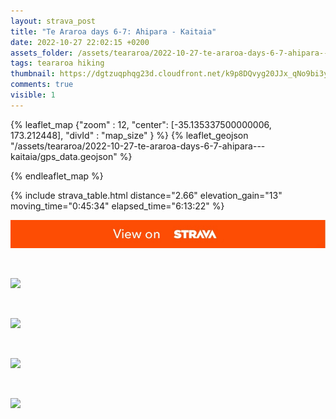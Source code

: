```yaml
---
layout: strava_post
title: "Te Araroa days 6-7: Ahipara - Kaitaia"
date: 2022-10-27 22:02:15 +0200
assets_folder: /assets/teararoa/2022-10-27-te-araroa-days-6-7-ahipara---kaitaia
tags: teararoa hiking
thumbnail: https://dgtzuqphqg23d.cloudfront.net/k9p8DQvyg20JJx_qNo9bi3y4F4GhJDs90rxvP5zowFU-1024x768.jpg
comments: true
visible: 1
---
```



{% leaflet_map {"zoom" : 12,
                  "center": [-35.135337500000006, 173.212448],
                 "divId" : "map_size" } %}
    {% leaflet_geojson "/assets/teararoa/2022-10-27-te-araroa-days-6-7-ahipara---kaitaia/gps_data.geojson" %}

{% endleaflet_map %}





{% include strava_table.html distance="2.66" elevation_gain="13" moving_time="0:45:34" elapsed_time="6:13:22" %}

[![](/assets/strava.jpg)](https://www.strava.com/activities/8030323887)


<br />

![](https://dgtzuqphqg23d.cloudfront.net/k9p8DQvyg20JJx_qNo9bi3y4F4GhJDs90rxvP5zowFU-1024x768.jpg)


<br />

![](https://dgtzuqphqg23d.cloudfront.net/7Ak9kfCxu-UvaS0eRz55xfzOtD47Q4LvzvRcHjVvXgg-768x1024.jpg)


<br />

![](https://dgtzuqphqg23d.cloudfront.net/z0Q10lro_vnhIRj6VT2zozk5ax7o1gY0HUwtFYkKDAQ-768x1024.jpg)


<br />

![](https://dgtzuqphqg23d.cloudfront.net/03wfYiA2b9xhHX3YnLb0Sl0gAR5eu07DKPwVDpCJU5g-768x1024.jpg)
